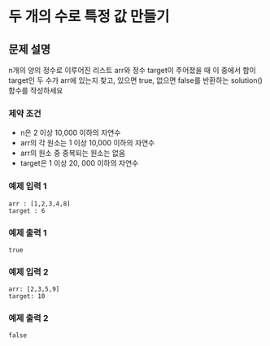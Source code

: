 # 두 개의 수로 특정 값 만들기

## 문제 설명

n개의 양의 정수로 이루어진 리스트 arr와 정수 target이 주어졌을 때 이 중에서 합이 target인 두 수가 arr에 있는지 찾고, 있으면 true, 없으면 false를 반환하는 solution() 함수를 작성하세요

### 제약 조건

- n은 2 이상 10,000 이하의 자연수
- arr의 각 원소는 1 이상 10,000 이하의 자연수
- arr의 원소 중 중복되는 원소는 없음
- target은 1 이상 20, 000 이하의 자연수

### 예제 입력 1

```
arr : [1,2,3,4,8]
target : 6
```

### 예제 출력 1

```
true
```

### 예제 입력 2

```
arr: [2,3,5,9]
target: 10
```

### 예제 출력 2

```
false
```
